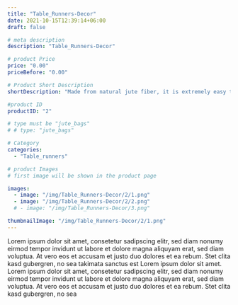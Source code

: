 ```yaml
---
title: "Table_Runners-Decor"
date: 2021-10-15T12:39:14+06:00
draft: false

# meta description
description: "Table_Runners-Decor"

# product Price
price: "0.00"
priceBefore: "0.00"

# Product Short Description
shortDescription: "Made from natural jute fiber, it is extremely easy to get these table runners squeaky clean. These easy maintenance table runners are fashion recreators both indoors & outdoors."

#product ID
productID: "2"

# type must be "jute_bags"
# # type: "jute_bags"

# Category
categories:
  - "Table_runners"

# product Images
# first image will be shown in the product page

images:
  - image: "/img/Table_Runners-Decor/2/1.png"
  - image: "/img/Table_Runners-Decor/2/2.png"
  # - image: "/img/Table_Runners-Decor/3.png"

thumbnailImage: "/img/Table_Runners-Decor/2/1.png"
---
```


Lorem ipsum dolor sit amet, consetetur sadipscing elitr, sed diam nonumy eirmod tempor invidunt ut labore et dolore magna aliquyam erat, sed diam voluptua. At vero eos et accusam et justo duo dolores et ea rebum. Stet clita kasd gubergren, no sea takimata sanctus est Lorem ipsum dolor sit amet. Lorem ipsum dolor sit amet, consetetur sadipscing elitr, sed diam nonumy eirmod tempor invidunt ut labore et dolore magna aliquyam erat, sed diam voluptua. At vero eos et accusam et justo duo dolores et ea rebum. Stet clita kasd gubergren, no sea
